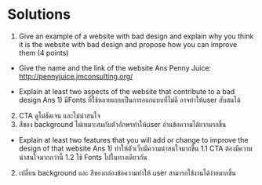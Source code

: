 # Solutions
1)	Give an example of a website with bad design and explain why you think it is the website with bad design and propose how you can improve them (4 points)
-	Give the name and the link of the website
Ans	Penny Juice: http://pennyjuice.jmconsulting.org/

-	Explain at least two aspects of the website that contribute to a bad design
Ans 	1) มีFonts ที่ใช้หลายแบบเป็นการออกแบบที่ไม่ดี อาจทำให้user สับสนได้ 
2) CTA ดูไม่ชัดเจน และไม่น่าสนใจ 
3) สีของ background ไม่เหมาะสมกับตัวอักษรทำให้user 
อ่านข้อความได้ยากมากขึ้น

-	Explain at least two features that you will add or change to improve the design of that website
Ans	1) ทำให้ตัวเว็บมีความน่าสนใจมากขึ้น
1.1	CTA ต้องมีความน่าสนใจมากกว่านี้
1.2	ใช้ Fonts ไปในทางเดียวกัน
2) เปลี่ยน background และ สีของกล่องข้อความทำให้ user สามารถใช้งานได้ง่ายมากขึ้น
